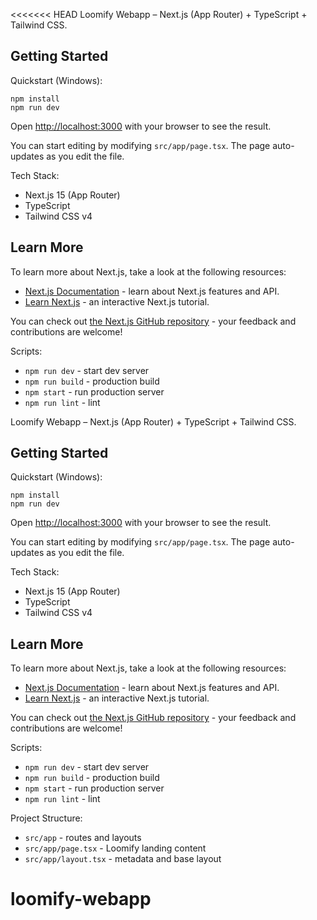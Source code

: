 <<<<<<< HEAD
Loomify Webapp – Next.js (App Router) + TypeScript + Tailwind CSS.

## Getting Started

Quickstart (Windows):

```
npm install
npm run dev
```

Open [http://localhost:3000](http://localhost:3000) with your browser to see the result.

You can start editing by modifying `src/app/page.tsx`. The page auto-updates as you edit the file.

Tech Stack:

- Next.js 15 (App Router)
- TypeScript
- Tailwind CSS v4

## Learn More

To learn more about Next.js, take a look at the following resources:

- [Next.js Documentation](https://nextjs.org/docs) - learn about Next.js features and API.
- [Learn Next.js](https://nextjs.org/learn) - an interactive Next.js tutorial.

You can check out [the Next.js GitHub repository](https://github.com/vercel/next.js) - your feedback and contributions are welcome!

Scripts:

- `npm run dev` - start dev server
- `npm run build` - production build
- `npm start` - run production server
- `npm run lint` - lint

Loomify Webapp – Next.js (App Router) + TypeScript + Tailwind CSS.

## Getting Started

Quickstart (Windows):

```
npm install
npm run dev
```

Open [http://localhost:3000](http://localhost:3000) with your browser to see the result.

You can start editing by modifying `src/app/page.tsx`. The page auto-updates as you edit the file.

Tech Stack:

- Next.js 15 (App Router)
- TypeScript
- Tailwind CSS v4

## Learn More

To learn more about Next.js, take a look at the following resources:

- [Next.js Documentation](https://nextjs.org/docs) - learn about Next.js features and API.
- [Learn Next.js](https://nextjs.org/learn) - an interactive Next.js tutorial.

You can check out [the Next.js GitHub repository](https://github.com/vercel/next.js) - your feedback and contributions are welcome!

Scripts:

- `npm run dev` - start dev server
- `npm run build` - production build
- `npm start` - run production server
- `npm run lint` - lint

Project Structure:

- `src/app` - routes and layouts
- `src/app/page.tsx` - Loomify landing content
- `src/app/layout.tsx` - metadata and base layout

# loomify-webapp

